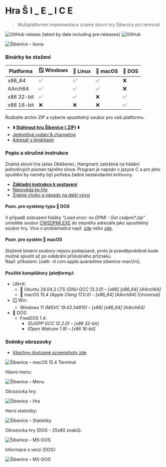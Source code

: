 # Hra Š I _ E _ I C E

> Multiplatformní implementace známé slovní hry Šibenice pro terminál

![GitHub release (latest by date including pre-releases)](https://img.shields.io/github/v/release/ma-ta/hra-sibenice?include_prereleases)
![GitHub](https://img.shields.io/github/license/ma-ta/hra-sibenice)

![Šibenice – ikona](/res/github.png)


### Binárky ke stažení

| Platforma | 🪟&nbsp;Windows | 🐧&nbsp;Linux |  🍎&nbsp;macOS | 💾&nbsp;DOS
|---|---|---|---|---
| x86_64 | ✅ | ✅ | ✅ | ❌ 
| AArch64 | ✅ | ✅ | ✅ | ❌ 
| x86 32-bit | ✅ | ✅ | ❌ | ✅
| x86 16-bit | ❌ | ❌ | ❌ | ✅

Rozbalte archiv ZIP a vyberte spustitelný soubor pro vaši platformu.

- **⬇️&nbsp;[Stáhnout hru Šibenice (.ZIP)](//github.com/ma-ta/hra-sibenice/releases/download/v1.1.0/sibenice-v1.1.0.zip)&nbsp;⬇️**
- [Jednotlivá vydání &amp; changelog](//github.com/ma-ta/hra-sibenice/releases)
- [Adresář s binárkami](bin/)


### Popis a stručné instrukce
Známá slovní hra (alias Oběšenec, Hangman) založená na hádání jednotlivých písmen tajného slova.
Program je napsán v jazyce C a pro jeho spuštění by neměly být potřeba žádné nestandardní knihovny.

- **[Základní instrukce k sestavení](how_make.md)**
- [Nápověda ke hře](/res/napoveda.md)
- [Známé chyby a nápady na další vývoj](/res/poznamky.md)

#### Pozn. pro systémy typu 💾&nbsp;DOS
V případě zobrazení hlášky *"Load error: no DPMI - Get csdpmi\*.zip"* umístěte soubor [CWSDPMI.EXE](/bin/CWSDPMI.EXE) do stejného adresáře jako spustitelný soubor hry. Více o problematice např. [zde](//en.wikipedia.org/wiki/CWSDPMI) nebo [zde](https://sandmann.dotster.com/cwsdpmi/).

#### Pozn. pro systém 🍎&nbsp;macOS
Stažené binární soubory nejsou podepsané, proto je pravděpodobně bude možné spustit až po odebrání příslušného příznaku.<br>
Např. příkazem: [xattr -d com.apple.quarantine sibenice-macUni].

#### Použité kompilátory *(platformy)*:
- UN*X:
  - 🐧&nbsp;Ubuntu 24.04.2 LTS *(GNU GCC 13.3.0) &ndash; [x86] [x86_64] [AArch64]*
  - 🍎&nbsp;macOS 15.4 *(Apple Clang 17.0.0) &ndash; [x86_64] [AArch64] [Universal]*
- 🪟&nbsp;Win:
  - Windows 11 *(MSVC 19.43.34810) &ndash; [x86] [x86_64] [AArch64]*
- 💾&nbsp;DOS:
  - FreeDOS 1.4:
    - *(DJGPP GCC 12.2.0) &ndash; [x86 32-bit]*
    - *(Open Watcom 1.9) &ndash; [x86 16-bit]*

### Snímky obrazovky

- [Všechny dostupné screenshoty zde](/res/screenshots)

![Šibenice&nbsp;&ndash;&nbsp;macOS 15.4 Terminal](/res/screenshots/hra-macos.png)

Hlavní menu:

![Šibenice&nbsp;&ndash;&nbsp;Menu](/res/screenshots/menu.png)

Obrazovka hry:

![Šibenice&nbsp;&ndash;&nbsp;Hra](/res/screenshots/hra.png)

Herní statistiky:

![Šibenice&nbsp;&ndash;&nbsp;Statistiky](/res/screenshots/kronika.png)

Obrazovka hry (DOS – 25x80 znaků):

![Šibenice&nbsp;&ndash;&nbsp;MS-DOS](res/screenshots/hra-dos.png)

Informace o verzi (DOS):

![Šibenice&nbsp;&ndash;&nbsp;MS-DOS](res/screenshots/prepinace-dos.png)
